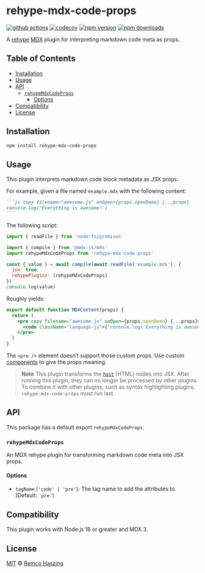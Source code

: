 # rehype-mdx-code-props

[![github actions](https://github.com/remcohaszing/rehype-mdx-code-props/actions/workflows/ci.yaml/badge.svg)](https://github.com/remcohaszing/rehype-mdx-code-props/actions/workflows/ci.yaml)
[![codecov](https://codecov.io/gh/remcohaszing/rehype-mdx-code-props/branch/main/graph/badge.svg)](https://codecov.io/gh/remcohaszing/rehype-mdx-code-props)
[![npm version](https://img.shields.io/npm/v/rehype-mdx-code-props)](https://www.npmjs.com/package/rehype-mdx-code-props)
[![npm downloads](https://img.shields.io/npm/dm/rehype-mdx-code-props)](https://www.npmjs.com/package/rehype-mdx-code-props)

A [rehype](https://github.com/rehypejs/rehype) [MDX](https://mdxjs.com) plugin for interpreting
markdown code meta as props.

## Table of Contents

- [Installation](#installation)
- [Usage](#usage)
- [API](#api)
  - [`rehypeMdxCodeProps`](#rehypemdxcodeprops)
    - [Options](#options)
- [Compatibility](#compatibility)
- [License](#license)

## Installation

```sh
npm install rehype-mdx-code-props
```

## Usage

This plugin interprets markdown code block metadata as JSX props.

For example, given a file named `example.mdx` with the following content:

````markdown
```js copy filename="awesome.js" onOpen={props.openDemo} {...props}
console.log('Everything is awesome!')
```
````

The following script:

```js
import { readFile } from 'node:fs/promises'

import { compile } from '@mdx-js/mdx'
import rehypeMdxCodeProps from 'rehype-mdx-code-props'

const { value } = await compile(await readFile('example.mdx'), {
  jsx: true,
  rehypePlugins: [rehypeMdxCodeProps]
})
console.log(value)
```

Roughly yields:

```jsx
export default function MDXContent(props) {
  return (
    <pre copy filename="awesome.js" onOpen={props.openDemo} {...props}>
      <code className="language-js">{"console.log('Everything is awesome!');\n"}</code>
    </pre>
  )
}
```

The `<pre />` element doesn’t support those custom props. Use custom
[components](https://mdxjs.com/docs/using-mdx/#components) to give the props meaning.

> **Note** This plugin transforms the [`hast`](https://github.com/syntax-tree/hast) (HTML) nodes
> into JSX. After running this plugin, they can no longer be processed by other plugins. To combine
> it with other plugins, such as syntax highlighting plugins, `rehype-mdx-code-props` must run last.

## API

This package has a default export `rehypeMdxCodeProps`.

### `rehypeMdxCodeProps`

An MDX rehype plugin for transforming markdown code meta into JSX props.

#### Options

- `tagName` (`'code' | 'pre'`): The tag name to add the attributes to. (Default: `'pre'`)

## Compatibility

This plugin works with Node.js 16 or greater and MDX 3.

## License

[MIT](LICENSE.md) © [Remco Haszing](https://github.com/remcohaszing)
